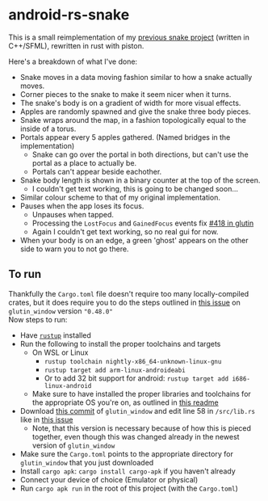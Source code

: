 # android-rs-snake
This is a small reimplementation of my [previous snake project](https://github.com/OptimisticPeach/Android-SFML-Snake) (written in C++/SFML), rewritten in rust with piston. 

Here's a breakdown of what I've done:
- Snake moves in a data moving fashion similar to how a snake actually moves.
- Corner pieces to the snake to make it seem nicer when it turns.
- The snake's body is on a gradient of width for more visual effects.
- Apples are randomly spawned and give the snake three body pieces.
- Snake wraps around the map, in a fashion topologically equal to the inside of a torus.
- Portals appear every 5 apples gathered. (Named bridges in the implementation)
  - Snake can go over the portal in both directions, but can't use the portal as a place to actually be.
  - Portals can't appear beside eachother.
- Snake body length is shown in a binary counter at the top of the screen.
    - I couldn't get text working, this is going to be changed soon...
- Similar colour scheme to that of my original implementation.
- Pauses when the app loses its focus.
    - Unpauses when tapped.
    - Processing the `LostFocus` and `GainedFocus` events fix [#418 in glutin](https://github.com/tomaka/glutin/issues/418)
    - Again I couldn't get text working, so no real gui for now.
- When your body is on an edge, a green 'ghost' appears on the other side to warn you to not go there.

To run
------------------
Thankfully the `Cargo.toml` file doesn't require too many locally-compiled crates, but it does require you to do the steps outlined in [this issue](https://github.com/PistonDevelopers/glutin_window/issues/154) on `glutin_window` version `"0.48.0"`  
Now steps to run:
- Have [`rustup`](https://rustup.rs/) installed
- Run the following to install the proper toolchains and targets
    - On WSL or Linux
        - `rustup toolchain nightly-x86_64-unknown-linux-gnu`
        - `rustup target add arm-linux-androideabi`
        - Or to add 32 bit support for android: `rustup target add i686-linux-android`
    - Make sure to have installed the proper libraries and toolchains for the appropriate OS you're on, as outlined in [this readme](https://github.com/tomaka/android-rs-glue/blob/master/README.md)
- Download [this commit](https://github.com/PistonDevelopers/glutin_window.git) of `glutin_window` and edit line 58 in `/src/lib.rs` like in [this issue](https://github.com/PistonDevelopers/glutin_window/issues/154)
    - Note, that this version is necessary because of how this is pieced together, even though this was changed already in the newest version of `glutin_window` 
- Make sure the `Cargo.toml` points to the appropriate directory for `glutin_window` that you just downloaded
- Install `cargo apk`: `cargo install cargo-apk` if you haven't already
- Connect your device of choice (Emulator or physical)
- Run `cargo apk run` in the root of this project (with the `Cargo.toml`)